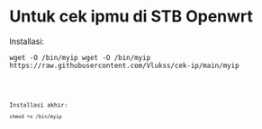 # Untuk cek ipmu di STB Openwrt
Installasi:<br>
<pre><code>wget -O /bin/myip wget -O /bin/myip https://raw.githubusercontent.com/Vlukss/cek-ip/main/myip<code></pre>
<br>
Installasi akhir: <pre><code>chmod +x /bin/myip<code></pre>
